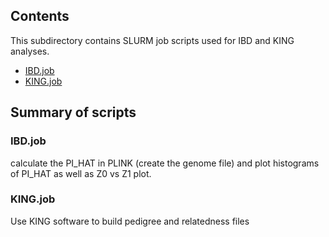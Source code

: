 ## Contents
This subdirectory contains SLURM job scripts used for IBD and KING analyses.

* [IBD.job](#ibdjob)
* [KING.job](#kingjob)

## Summary of scripts

### IBD.job

calculate the PI\_HAT in PLINK (create the genome file) and plot histograms of PI\_HAT as well as Z0 vs Z1 plot.

### KING.job

Use KING software to  build pedigree and relatedness files
